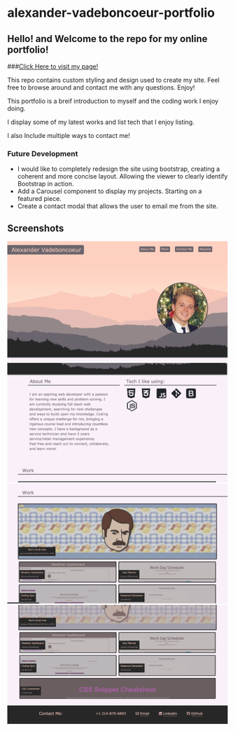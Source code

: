 # alexander-vadeboncoeur-portfolio

## Hello! and Welcome to the repo for my online portfolio!

  ###[Click Here to visit my page!](https://alexva397.github.io/alexander-vadeboncoeur-portfolio/#)

This repo contains custom styling and design used to create my site. Feel free to browse around and contact me with any questions. Enjoy!

This portfolio is a breif introduction to myself and the coding work I enjoy doing. 

I display some of my latest works and list tech that I enjoy listing.

I also Include multiple ways to contact me! 


### Future Development
  - I would like to completely redesign the site using bootstrap, creating a coherent and more concise layout. Allowing the viewer to clearly identify Bootstrap in action.
  - Add a Carousel component to display my projects. Starting on a featured piece.
  - Create a contact modal that allows the user to email me from the site.



## Screenshots
![Screenshot1](assets/images/screenshot1.png)
![Screenshot2](assets/images/screenshot2.png)
![Screenshot3](assets/images/screenshot3.png)
![Screenshot4](assets/images/screenshot4.png)
